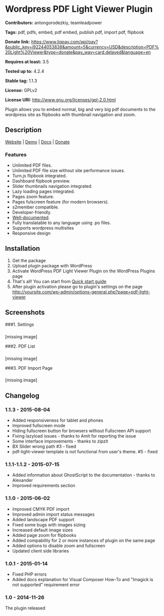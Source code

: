 # Wordpress PDF Light Viewer Plugin #
**Contributors:** antongorodezkiy, teamleadpower
  
**Tags:** pdf, pdfs, embed, pdf embed, publish pdf, import pdf, flipbook
  
**Donate link:** https://www.liqpay.com/api/pay?&public_key=i92244053838&amount=5&currency=USD&description=PDF%20Light%20Viewer&type=donate&pay_way=card,delayed&language=en
  
**Requires at least:** 3.5
  
**Tested up to:** 4.2.4
  
**Stable tag:** 1.1.3
  
**License:** GPLv2
  
**License URI:** http://www.gnu.org/licenses/gpl-2.0.html
  

Plugin allows you to embed normal, big and very big pdf documents to the wordpress site as flipbooks with thumbnail navigation and zoom.

## Description ##

[Website](http://pdf-light-viewer.wp.teamlead.pw/) |  [Demo](http://pdf-light-viewer.wp.teamlead.pw/demo/) | [Docs](http://pdf-light-viewer.wp.teamlead.pw/wp-content/plugins/pdf-light-viewer/documentation/index.html) | [Donate](https://www.liqpay.com/api/pay?&public_key=i92244053838&amount=5&currency=USD&description=PDF%20Light%20Viewer&type=donate&pay_way=card,delayed&language=en)

### Features ###
* Unlimited PDF files.
* Unlimited PDF file size without site performance issues.
* Turn.js flipbook integrated.
* Dashboard flipbook preview.
* Slider thumbnails navigation integrated.
* Lazy loading pages integrated.
* Pages zoom feature.
* Pages fulscreen feature (for modern browsers).
* s2member compatible.
* Developer-friendly.
* [Well-documented](http://pdf-light-viewer.wp.teamlead.pw/wp-content/plugins/pdf-light-viewer/documentation/index.html).
* Fully translatable to any language using .po files.
* Supports wordpress multisites
* Responsive design

## Installation ##
1. Get the package
1. Upload plugin package with WordPress
1. Activate WordPress PDF Light Viewer Plugin on the WordPress Plugins page
1. That\'s all! You can start from [Quick start guide](http://pdf-light-viewer.wp.teamlead.pw/wp-content/plugins/pdf-light-viewer/documentation/index.html#quick)
1. After plugin activation please go to plugin\'s settings on the page http://yoursite.com/wp-admin/options-general.php?page=pdf-light-viewer

## Screenshots ##

###1. Settings
###
[missing image]

###2. PDF List
###
[missing image]

###3. PDF Import Page
###
[missing image]


## Changelog ##

### 1.1.3 - 2015-08-04 ###
* Added responsiveness for tablet and phones
* Improved fullscreen mode
* Hiding fullscreen button for browsers without Fullscreen API support
* Fixing lazyload issues - thanks to Amit for reporting the issue
* Some interface improvements - thanks to zipzit
* BX Slider wrong path #3 - fixed
* pdf-light-viewer template is not functional from user's theme. #5 - fixed

### 1.1.1-1.1.2 - 2015-07-15 ###
* Added information about GhostScript to the documentation - thanks to Alexander
* Improved requirements section
					
### 1.1.0 - 2015-06-02 ###
* Improved CMYK PDF import
* Improved admin import status messages
* Added landscape PDF support
* Fixed some bugs with images sizing
* Increased default image sizes
* Added page zoom for flipbooks
* Added compability for 2 or more instances of plugin on the same page
* Added options to disable zoom and fullscreen
* Updated client side libraries

### 1.0.1 - 2015-01-14 ###
* Fixed PHP errors
* Added docs explanation for Visual Composer How-To and "Imagick is not supported" requirement error

### 1.0 - 2014-11-26 ###
The plugin released
